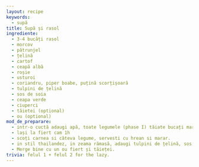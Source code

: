 ```yaml
---
layout: recipe
keywords:
  - supă
title: Supă și rasol
ingrediente:
  - 3-4 bucăți rasol
  - morcov
  - pătrunjel
  - țelină
  - cartof
  - ceapă albă
  - roșie
  - usturoi
  - coriandru, piper boabe, puțină scorțișoară
  - tulpini de țelină
  - sos de soia
  - ceapa verde
  - ciuperci
  - tăietei (optional)
  - ou (optional)
mod_de_preparare:
  - intr-o cuctă adaugi apă, toate legumele (phase I) tăiate bucați mari și carnea
  - lași la fiert cam 1h
  - scoți carnea si câteva legume, servesti cu hrean si marar.
  - in stil thailandez, in zeama rămasă, adaugi tulpini de țelină, sos de soia, ceapă verde și ciuperci tăiate lamele (foc mic)
  - Merge bine cu un ou fiert și tăieței.
trivia: felul 1 + felul 2 for the lazy.
---
```

